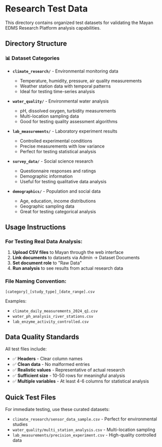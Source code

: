 # Research Test Data

This directory contains organized test datasets for validating the Mayan EDMS Research Platform analysis capabilities.

## Directory Structure

### 📊 Dataset Categories

- **`climate_research/`** - Environmental monitoring data
  - Temperature, humidity, pressure, air quality measurements
  - Weather station data with temporal patterns
  - Ideal for testing time-series analysis

- **`water_quality/`** - Environmental water analysis
  - pH, dissolved oxygen, turbidity measurements
  - Multi-location sampling data
  - Good for testing quality assessment algorithms

- **`lab_measurements/`** - Laboratory experiment results
  - Controlled experimental conditions
  - Precise measurements with low variance
  - Perfect for testing statistical analysis

- **`survey_data/`** - Social science research
  - Questionnaire responses and ratings
  - Demographic information
  - Useful for testing qualitative data analysis

- **`demographics/`** - Population and social data
  - Age, education, income distributions
  - Geographic sampling data
  - Great for testing categorical analysis

## Usage Instructions

### For Testing Real Data Analysis:

1. **Upload CSV files** to Mayan through the web interface
2. **Link documents** to datasets via Admin → Dataset Documents
3. **Set document role** to "Raw Data"
4. **Run analysis** to see results from actual research data

### File Naming Convention:

```
[category]_[study_type]_[date_range].csv
```

Examples:
- `climate_daily_measurements_2024_q1.csv`
- `water_ph_analysis_river_stations.csv`
- `lab_enzyme_activity_controlled.csv`

## Data Quality Standards

All test files include:
- ✅ **Headers** - Clear column names
- ✅ **Clean data** - No malformed entries
- ✅ **Realistic values** - Representative of actual research
- ✅ **Sufficient size** - 10-50 rows for meaningful analysis
- ✅ **Multiple variables** - At least 4-6 columns for statistical analysis

## Quick Test Files

For immediate testing, use these curated datasets:
- `climate_research/sensor_data_sample.csv` - Perfect for environmental studies
- `water_quality/multi_station_analysis.csv` - Multi-location sampling
- `lab_measurements/precision_experiment.csv` - High-quality controlled data 
